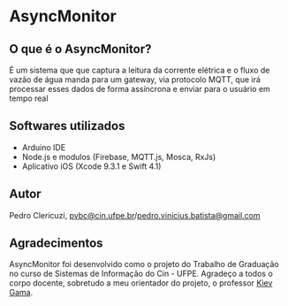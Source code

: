 # AsyncMonitor

## O que é o AsyncMonitor?

É um sistema que que captura a leitura da corrente elétrica e o fluxo de vazão de água manda para um gateway, via protocolo MQTT, que irá processar esses dados de forma assíncrona e enviar para o usuário em tempo real 

## Softwares utilizados

* Arduino IDE
* Node.js e modulos (Firebase, MQTT.js, Mosca, RxJs)
* Aplicativo iOS (Xcode 9.3.1 e Swift 4.1)

## Autor

Pedro Clericuzi, pvbc@cin.ufpe.br/pedro.vinicius.batista@gmail.com

## Agradecimentos

AsyncMonitor foi desenvolvido como o projeto do Trabalho de Graduação no curso de Sistemas de Informação do Cin - UFPE. Agradeço a todos o corpo docente, sobretudo a meu orientador do projeto, o professor [Kiev Gama](http://cin.ufpe.br/~kiev/).
